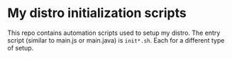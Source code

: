# My distro initialization scripts

This repo contains automation scripts used to setup my distro. The entry script (similar to main.js or main.java) is `init*.sh`. Each for a different type of setup.
